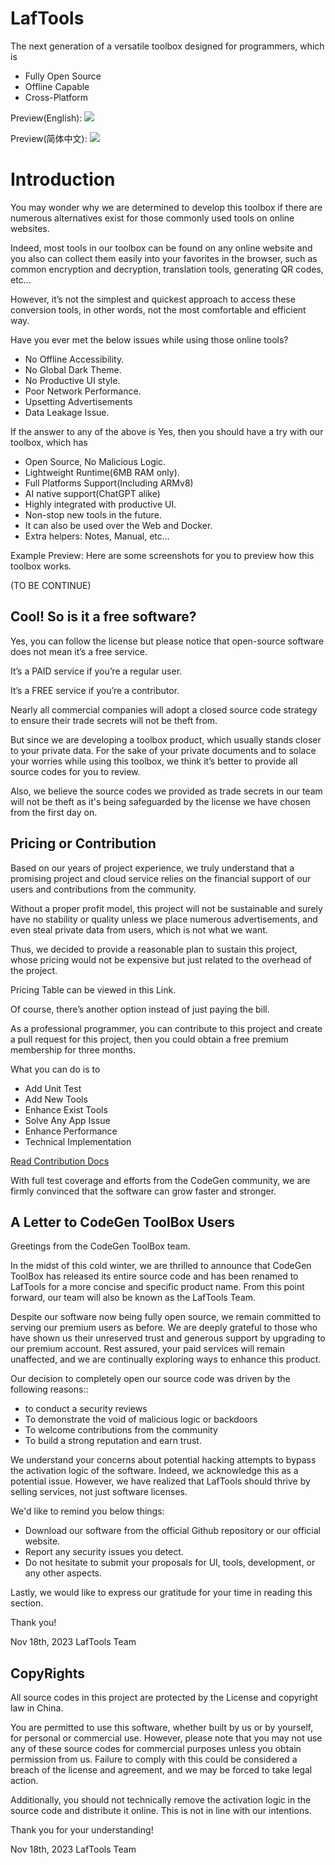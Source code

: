 # LafTools
The next generation of a versatile toolbox designed for programmers, which is 
- Fully Open Source 
- Offline Capable  
- Cross-Platform 

Preview(English):
![](https://github.com/work7z/LafTools/blob/dev/dev-source/img-preview-en.png?raw=true)

Preview(简体中文):
![](https://github.com/work7z/LafTools/blob/dev/dev-source/img-preview.png?raw=true)

# Introduction 

You may wonder why we are determined to develop this toolbox if there are numerous alternatives exist for those commonly used tools on online websites.

Indeed, most tools in our toolbox can be found on any online website and you also can collect them easily into your favorites in the browser, such as common encryption and decryption, translation tools, generating QR codes, etc…  

However, it’s not the simplest and quickest approach to access these conversion tools, in other words, not the most comfortable and efficient way. 

Have you ever met the below issues while using those online tools?
- No Offline Accessibility.
- No Global Dark Theme.
- No Productive UI style.
- Poor Network Performance.
- Upsetting Advertisements
- Data Leakage Issue.

If the answer to any of the above is Yes, then you should have a try with our toolbox, which has 
- Open Source, No Malicious Logic.
- Lightweight Runtime(6MB RAM only).
- Full Platforms Support(Including ARMv8)
- AI native support(ChatGPT alike)
- Highly integrated with productive UI.
- Non-stop new tools in the future.
- It can also be used over the Web and Docker.
- Extra helpers: Notes, Manual, etc...


Example Preview:
Here are some screenshots for you to preview how this toolbox works.

(TO BE CONTINUE)

## Cool! So is it a free software?

Yes, you can follow the license but please notice that open-source software does not mean it’s a free service. 

It’s a PAID service if you’re a regular user.  

It’s a FREE service if you’re a contributor.

Nearly all commercial companies will adopt a closed source code strategy to ensure their trade secrets will not be theft from. 

But since we are developing a toolbox product, which usually stands closer to your private data. For the sake of your private documents and to solace your worries while using this toolbox,  we think it’s better to provide all source codes for you to review.

Also, we believe the source codes we provided as trade secrets in our team will not be theft as it's being safeguarded by the license we have chosen from the first day on.

## Pricing or Contribution

Based on our years of project experience, we truly understand that a promising project and cloud service relies on the financial support of our users and contributions from the community.

Without a proper profit model, this project will not be sustainable and surely have no stability or quality unless we place numerous advertisements, and even steal private data from users, which is not what we want.

Thus, we decided to provide a reasonable plan to sustain this project, whose pricing would not be expensive but just related to the overhead of the project.   

Pricing Table can be viewed in this Link.

Of course, there’s another option instead of just paying the bill. 

As a professional programmer, you can contribute to this project and create a pull request for this project, then you could obtain a free premium membership for three months.

What you can do is to
- Add Unit Test
- Add New Tools
- Enhance Exist Tools
- Solve Any App Issue  
- Enhance Performance		
- Technical Implementation

[Read Contribution Docs](CONTRIBUTION.md)

With full test coverage and efforts from the CodeGen community, we are firmly convinced that the software can grow faster and stronger. 


## A Letter to CodeGen ToolBox Users  
Greetings from the CodeGen ToolBox team. 

In the midst of this cold winter, we are thrilled to announce that CodeGen ToolBox has released its entire source code and has been renamed to LafTools for a more concise and specific product name. From this point forward, our team will also be known as the LafTools Team.  

Despite our software now being fully open source, we remain committed to serving our premium users as before. We are deeply grateful to those who have shown us their unreserved trust and generous support by upgrading to our premium account. Rest assured, your paid services will remain unaffected, and we are continually exploring ways to enhance this product.  

Our decision to completely open our source code was driven by the following reasons::   
- to conduct a security reviews 
- To demonstrate the void of malicious logic or backdoors  
- To welcome contributions from the community 
- To build a strong reputation and earn trust.  

We understand your concerns about potential hacking attempts to bypass the activation logic of the software. Indeed, we acknowledge this as a potential issue. However, we have realized that LafTools should thrive by selling services, not just software licenses.

We'd like to remind you below things: 
- Download our software from the official Github repository or our official website.
- Report any security issues you detect.
- Do not hesitate to submit your proposals for UI, tools, development, or any other aspects.

Lastly, we would like to express our gratitude for your time in reading this section.

Thank you!


Nov 18th, 2023
LafTools Team


## CopyRights
All source codes in this project are protected by the License and copyright law in China.

You are permitted to use this software, whether built by us or by yourself, for personal or commercial use. However, please note that you may not use any of these source codes for commercial purposes unless you obtain permission from us. Failure to comply with this could be considered a breach of the license and agreement, and we may be forced to take legal action.

Additionally, you should not technically remove the activation logic in the source code and distribute it online. This is not in line with our intentions.

Thank you for your understanding!

Nov 18th, 2023
LafTools Team